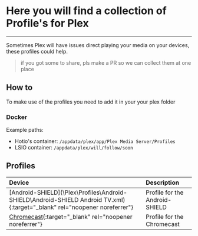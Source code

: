 # Here you will find a collection of Profile's for Plex

------

Sometimes Plex will have issues direct playing your media on your devices, these profiles could help.

> if you got some to share, pls make a PR so we can collect them at one place

## How to

To make use of the profiles you need to add it in your your plex folder

### Docker

Example paths:

* Hotio's container:  `/appdata/plex/app/Plex Media Server/Profiles`
* LSIO container: `/appdata/plex/will/follow/soon`

## Profiles

| Device                                                       | Description                    |
| :----------------------------------------------------------- | :----------------------------- |
| [Android-SHIELD](\Plex\Profiles\Android-SHIELD\Android-SHIELD Android TV.xml){:target="_blank" rel="noopener noreferrer"} | Profile for the Android-SHIELD |
| [Chromecast](\Plex\Profiles\Chromecast\Chromecast.xml){:target="_blank" rel="noopener noreferrer"} | Profile for the Chromecast     |
